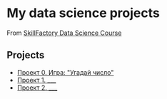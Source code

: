 # My data science projects
From [SkillFactory Data Science Course](https://skillfactory.ru/data-science-specialization)

## Projects

* [Проект 0. Игра: "Угадай число"](https://github.com/yaroslav-vorobyov/SF_DST/tree/main/Game_AI_guess_number/pyfiles)
* [Проект 1. ___](___)
* [Проект 2. ___](___)
